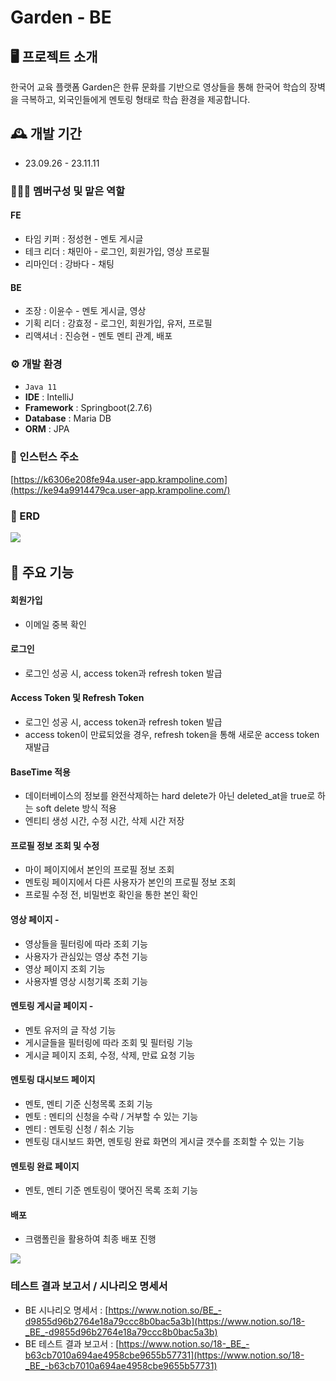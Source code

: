 # Garden - BE

## 🖥️ 프로젝트 소개

한국어 교육 플랫폼 Garden은 한류 문화를 기반으로 영상들을 통해 한국어 학습의 장벽을 극복하고, 외국인들에게 멘토링 형태로 학습 환경을 제공합니다.

## 🕰️ 개발 기간

- 23.09.26 - 23.11.11

### 🧑‍🤝‍🧑 멤버구성 및 맡은 역할

#### FE

- 타임 키퍼 : 정성현 - 멘토 게시글
- 테크 리더 : 채민아 - 로그인, 회원가입, 영상 프로필
- 리마인더 : 강바다 - 채팅

#### BE

- 조장 : 이윤수 - 멘토 게시글, 영상
- 기획 리더 : 강효정 - 로그인, 회원가입, 유저, 프로필
- 리액셔너 : 진승현 - 멘토 멘티 관계, 배포
  ​

### ⚙️ 개발 환경

- `Java 11`
- **IDE** : IntelliJ
- **Framework** : Springboot(2.7.6)
- **Database** : Maria DB
- **ORM** : JPA

### 🎈 인스턴스 주소

[https://k6306e208fe94a.user-app.krampoline.com](https://ke94a9914479ca.user-app.krampoline.com/)

### 🎨 ERD

​<img src="https://github.com/Step3-kakao-tech-campus/Team18_BE/assets/37840237/04fa2308-d8e8-4a8a-8d9c-172ed90925df"/>

## 📌 주요 기능

#### 회원가입

- 이메일 중복 확인

#### 로그인

- 로그인 성공 시, access token과 refresh token 발급

#### Access Token 및 Refresh Token

- 로그인 성공 시, access token과 refresh token 발급
- access token이 만료되었을 경우, refresh token을 통해 새로운 access token 재발급

#### BaseTime 적용

- 데이터베이스의 정보를 완전삭제하는 hard delete가 아닌 deleted_at을 true로 하는 soft delete 방식 적용
- 엔티티 생성 시간, 수정 시간, 삭제 시간 저장

#### 프로필 정보 조회 및 수정

- 마이 페이지에서 본인의 프로필 정보 조회
- 멘토링 페이지에서 다른 사용자가 본인의 프로필 정보 조회
- 프로필 수정 전, 비밀번호 확인을 통한 본인 확인

#### 영상 페이지 -

- 영상들을 필터링에 따라 조회 기능
- 사용자가 관심있는 영상 추천 기능
- 영상 페이지 조회 기능
- 사용자별 영상 시청기록 조회 기능

#### 멘토링 게시글 페이지 -

- 멘토 유저의 글 작성 기능
- 게시글들을 필터링에 따라 조회 및 필터링 기능
- 게시글 페이지 조회, 수정, 삭제, 만료 요청 기능

#### 멘토링 대시보드 페이지

- 멘토, 멘티 기준 신청목록 조회 기능
- 멘토 : 멘티의 신청을 수락 / 거부할 수 있는 기능
- 멘티 : 멘토링 신청 / 취소 기능
- 멘토링 대시보드 화면, 멘토링 완료 화면의 게시글 갯수를 조회할 수 있는 기능

#### 멘토링 완료 페이지

- 멘토, 멘티 기준 멘토링이 맺어진 목록 조회 기능

#### 배포

- 크램폴린을 활용하여 최종 배포 진행

<img src="https://github.com/Step3-kakao-tech-campus/Team18_BE/assets/37840237/f1f0ddee-2f46-4e51-b6d6-e9bc677509b2"/>

### 테스트 결과 보고서 / 시나리오 명세서

- BE 시나리오 명세서 : [https://www.notion.so/BE_-d9855d96b2764e18a79ccc8b0bac5a3b](https://www.notion.so/18-_BE_-d9855d96b2764e18a79ccc8b0bac5a3b)
- BE 테스트 결과 보고서 : [https://www.notion.so/18-_BE_-b63cb7010a694ae4958cbe9655b57731](https://www.notion.so/18-_BE_-b63cb7010a694ae4958cbe9655b57731)
